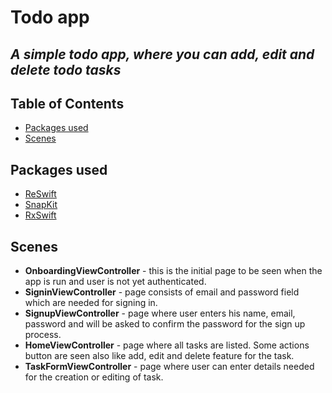 # Todo app
## _A simple todo app, where you can add, edit and delete todo tasks_

## Table of Contents
* [Packages used](#packages-used)
* [Scenes](#scenes)

## Packages used
- [ReSwift](https://github.com/ReSwift/ReSwift) 
- [SnapKit](https://github.com/SnapKit/SnapKit)
- [RxSwift](https://github.com/ReactiveX/RxSwift)

## Scenes
- **OnboardingViewController** - this is the initial page to be seen when the app is run and user is not yet authenticated.
- **SigninViewController** - page consists of email and password field which are needed for signing in.
- **SignupViewController** - page where user enters his name, email, password and will be asked to confirm the password for the sign up process.
- **HomeViewController** - page where all tasks are listed. Some actions button are seen also like add, edit and delete feature for the task.
- **TaskFormViewController** - page where user can enter details needed for the creation or editing of task.
